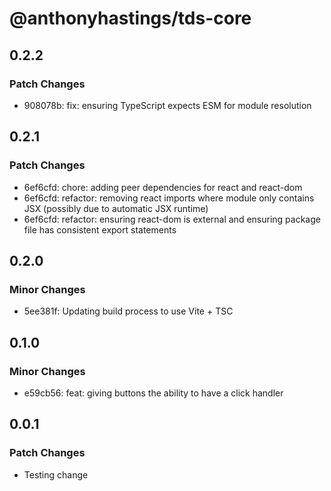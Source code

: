 # @anthonyhastings/tds-core

## 0.2.2

### Patch Changes

- 908078b: fix: ensuring TypeScript expects ESM for module resolution

## 0.2.1

### Patch Changes

- 6ef6cfd: chore: adding peer dependencies for react and react-dom
- 6ef6cfd: refactor: removing react imports where module only contains JSX (possibly due to automatic JSX runtime)
- 6ef6cfd: refactor: ensuring react-dom is external and ensuring package file has consistent export statements

## 0.2.0

### Minor Changes

- 5ee381f: Updating build process to use Vite + TSC

## 0.1.0

### Minor Changes

- e59cb56: feat: giving buttons the ability to have a click handler

## 0.0.1

### Patch Changes

- Testing change
